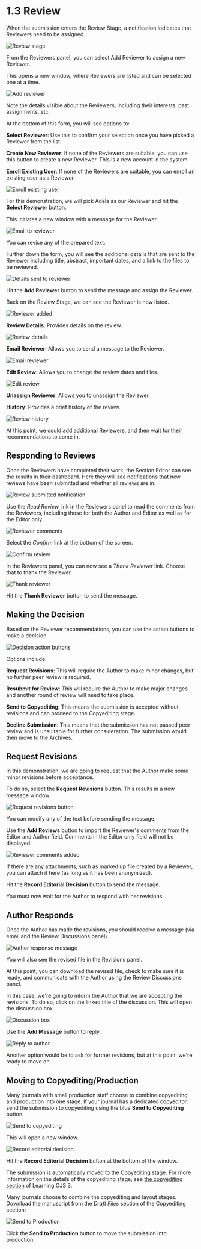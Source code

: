 # 1.3 Review
When the submission enters the Review Stage, a notification indicates that Reviewers need to be assigned.

![Review stage](./images/1-4-1.png)

From the Reviewers panel, you can select Add Reviewer to assign a new Reviewer.

This opens a new window, where Reviewers are listed and can be selected one at a time.

![Add reviewer](./images/1-4-2.png)

Note the details visible about the Reviewers, including their interests, past assignments, etc.

At the bottom of this form, you will see options to:

**Select Reviewer**: Use this to confirm your selection once you have picked a Reviewer from the list.

**Create New Reviewer**: If none of the Reviewers are suitable, you can use this button to create a new Reviewer. This is a new account in the system.

**Enroll Existing User**: If none of the Reviewers are suitable, you can enroll an existing user as a Reviewer.

![Enroll existing user](./images/1-4-3.png)

For this demonstration, we will pick Adela as our Reviewer and hit the **Select Reviewer** button.

This initiates a new window with a message for the Reviewer.

![Email to reviewer](./images/1-4-4.png)

You can revise any of the prepared text.

Further down the form, you will see the additional details that are sent to the Reviewer including title, abstract, important dates, and a link to the files to be reviewed.

![Details sent to reviewer](./images/1-4-5.png)

Hit the **Add Reviewer** button to send the message and assign the Reviewer.

Back on the Review Stage, we can see the Reviewer is now listed.

![Reviewer added](./images/1-4-6.png)

**Review Details**: Provides details on the review.

![Review details](./images/1-4-7.png)

**Email Reviewer**: Allows you to send a message to the Reviewer.

![Email reviewer](./images/1-4-8.png)

**Edit Review**: Allows you to change the review dates and files.

![Edit review](./images/1-4-9.png)

**Unassign Reviewer**: Allows you to unassign the Reviewer.

**History**: Provides a brief history of the review.

![Review history](./images/1-4-10.png)

At this point, we could add additional Reviewers, and then wait for their recommendations to come in.


## Responding to Reviews
Once the Reviewers have completed their work, the Section Editor can see the results in their dashboard. Here they will see notifications that new reviews have been submitted and whether all reviews are in.

![Review submitted notification](./images/1-4-11.png)

Use the *Read Review* link in the Reviewers panel to read the comments from the Reviewers, including those for both the Author and Editor as well as for the Editor only.

![Reviewer comments](./images/1-4-12.png)

Select the *Confirm* link at the bottom of the screen.

![Confirm review](./images/1-4-13.png)

In the Reviewers panel, you can now see a *Thank Reviewer* link. Choose that to thank the Reviewer.

![Thank reviewer](./images/1-4-14.png)

Hit the **Thank Reviewer** button to send the message.

## Making the Decision
Based on the Reviewer recommendations, you can use the action buttons to make a decision.

![Decision action buttons](./images/1-4-15.png)

Options include:

**Request Revisions**: This will require the Author to make minor changes, but no further peer review is required.

**Resubmit for Review**: This will require the Author to make major changes and another round of review will need to take place.

**Send to Copyediting**: This means the submission is accepted without revisions and can proceed to the Copyediting stage.

**Decline Submission**: This means that the submission has not passed peer review and is unsuitable for further consideration. The submission would then move to the Archives.

## Request Revisions
In this demonstration, we are going to request that the Author make some minor revisions before acceptance.

To do so, select the **Request Revisions** button. This results in a new message window.

![Request revisions button](./images/1-4-16.png)

You can modify any of the text before sending the message.

Use the **Add Reviews** button to import the Reviewer's comments from the Editor and Author field. Comments in the Editor only field will not be displayed.

![Reviewer comments added](./images/1-4-17.png)

If there are any attachments, such as marked up file created by a Reviewer, you can attach it here (as long as it has been anonymized).

Hit the **Record Editorial Decision** button to send the message.

You must now wait for the Author to respond with her revisions.

## Author Responds
Once the Author has made the revisions, you should receive a message (via email and the Review Discussions panel).

![Author response message](./images/1-4-18.png)

You will also see the revised file in the Revisions panel.

At this point, you can download the revised file, check to make sure it is ready, and communicate with the Author using the Review Discussions panel.

In this case, we're going to inform the Author that we are accepting the revisions. To do so, click on the linked title of the discussion. This will open the discussion box.

![Discussion box](./images/1-4-19.png)

Use the **Add Message** button to reply.

![Reply to author](./images/1-4-20.png)

Another option would be to ask for further revisions, but at this point, we're ready to move on.

## Moving to Copyediting/Production

Many journals with small production staff choose to combine copyediting and production into one stage. If your journal has a dedicated copyeditor, send the submission to copyediting using the blue **Send to Copyediting** button.

![Send to copyediting](./images/1-4-21.png)

This will open a new window.

![Record editorial decision](./images/1-4-22.png)

Hit the **Record Editorial Decision** button at the bottom of the window.

The submission is automatically moved to the Copyediting stage. For more information on the details of the copyediting stage, see [the copyediting section](https://pkp.gitbooks.io/ojs3/content/en/copyediting.html) of Learning OJS 3.

Many journals choose to combine the copyediting and layout stages. Download the manuscript from the *Draft Files* section of the Copyediting section:

![Send to Production](./images/1-4-23.png)

Click the **Send to Production** button to move the submission into production.